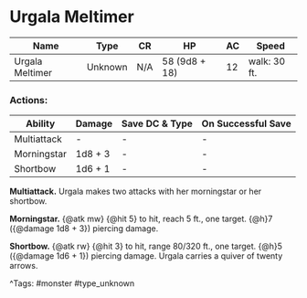 # Urgala Meltimer

| Name | Type | CR | HP | AC | Speed |
|------|------|----|----|----|-------|
| Urgala Meltimer | Unknown | N/A | 58 (9d8 + 18) | 12 | walk: 30 ft. |

### Actions:

| Ability | Damage | Save DC & Type | On Successful Save |
|---------|--------|----------------|--------------------|
| Multiattack | - | - | - |
| Morningstar | 1d8 + 3 | - | - |
| Shortbow | 1d6 + 1 | - | - |


**Multiattack.** Urgala makes two attacks with her morningstar or her shortbow.

**Morningstar.** {@atk mw} {@hit 5} to hit, reach 5 ft., one target. {@h}7 ({@damage 1d8 + 3}) piercing damage.

**Shortbow.** {@atk rw} {@hit 3} to hit, range 80/320 ft., one target. {@h}5 ({@damage 1d6 + 1}) piercing damage. Urgala carries a quiver of twenty arrows.

^Tags: #monster #type_unknown